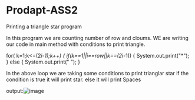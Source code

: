 # Prodapt-ASS2

Printing a triangle star program

In this program we are counting number of row and cloums.
WE are writing our code in main method with conditions to print triangle.




for( k=1;k<=(2*i-1);k++)
{
if(k==1||i==row||k==(2*i-1))
{
System.out.print("*");
}
else
{
System.out.print(" ");
}




In the above loop we are taking some conditions to print trianglar star
if the condition is true it will print star.
else it will print Spaces

output:![image](https://user-images.githubusercontent.com/76723039/118450272-a4ac1480-b711-11eb-8b87-058c60cde30d.png)
